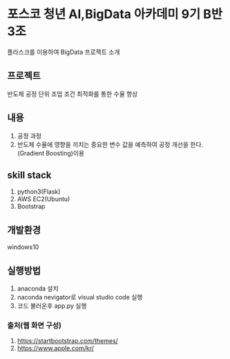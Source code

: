 # 포스코 청년 AI,BigData 아카데미 9기 B반 3조

플라스크를 이용하여 BigData 프로젝트 소개

## 프로젝트 
반도체 공정 단위 조업 조건 최적화를 통한 수율 향상


## 내용
1. 공정 과정 <br>
2. 반도체 수율에 영향을 끼치는 중요한 변수 값을 예측하여 공정 개선을 한다.(Gradient Boosting)이용

## skill stack
1. python3(Flask) <br>
2. AWS EC2(Ubuntu) <br>
3. Bootstrap

## 개발환경
   windows10

## 실행방법
1. anaconda 설치 <br>
2. naconda nevigator로 visual studio code 실행 <br>
3. 코드 불러온후 app.py 실행


### 출처(웹 화면 구성)
1. https://startbootstrap.com/themes/ <br>
2. https://www.apple.com/kr/
